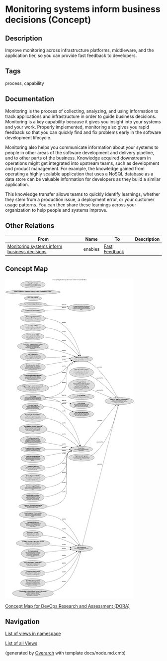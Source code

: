 
# Monitoring systems inform business decisions (Concept)
## Description
Improve monitoring across infrastructure platforms, middleware, and the application tier, so you can provide fast feedback to developers.


## Tags
process, capability

## Documentation
Monitoring is the process of collecting, analyzing, and using information
to track applications and infrastructure in order to guide business decisions.
Monitoring is a key capability because it gives you insight into your systems
and your work. Properly implemented, monitoring also gives you rapid feedback
so that you can quickly find and fix problems early in the software development
lifecycle.

Monitoring also helps you communicate information about your systems to people
in other areas of the software development and delivery pipeline, and to other
parts of the business. Knowledge acquired downstream in operations might get
integrated into upstream teams, such as development and product management.
For example, the knowledge gained from operating a highly scalable application
that uses a NoSQL database as a data store can be valuable information for
developers as they build a similar application.

This knowledge transfer allows teams to quickly identify learnings, whether
they stem from a production issue, a deployment error, or your customer usage
patterns. You can then share these learnings across your organization to help
people and systems improve.
## Other Relations
| From | Name | To | Description |
|---|---|---|---|
| [Monitoring systems inform business decisions](../../software-development/dora/monitoring-systems-inform-business-decisions.md) | enables | [Fast Feedback](../../software-development/dora/fast-feedback.md) |  |

## Concept Map
![Concept Map for DevOps Research and Assessment (DORA)](../../software-development/dora/concept-view.png)

[Concept Map for DevOps Research and Assessment (DORA)](../../software-development/dora/concept-view.md)


## Navigation
[List of views in namespace](./views-in-namespace.md)

[List of all Views](../../views.md)


(generated by [Overarch](https://github.com/soulspace-org/overarch) with template docs/node.md.cmb)

